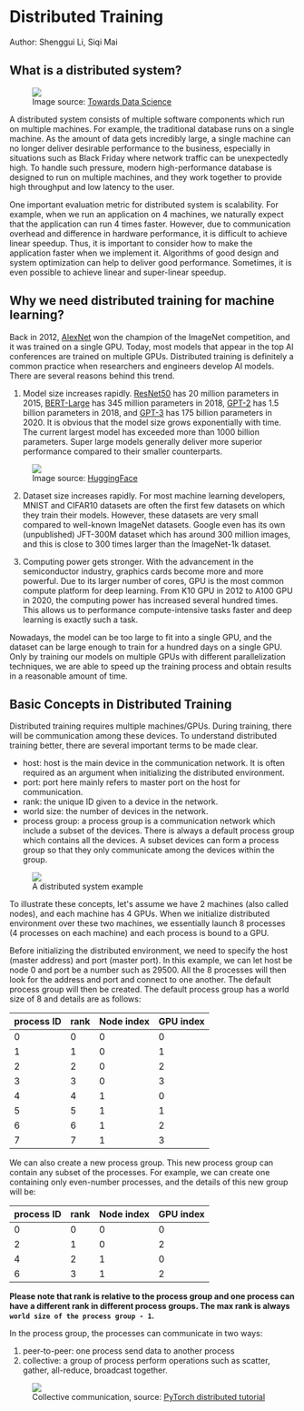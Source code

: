 # Distributed Training

Author: Shenggui Li, Siqi Mai

## What is a distributed system?

<figure style={{textAlign: "center"}}>
<img src="https://s2.loli.net/2022/01/28/sE5daHf2ohIy9wX.png"/>
<figcaption>Image source: <a href="https://towardsdatascience.com/distributed-training-in-the-cloud-cloud-machine-learning-engine-9e264ddde27f">Towards Data Science</a></figcaption>
</figure>

A distributed system consists of multiple software components which run on multiple machines. For example, the traditional 
database runs on a single machine. As the amount of data gets incredibly large, a single machine can no longer deliver desirable
performance to the business, especially in situations such as Black Friday where network traffic can be unexpectedly high.
To handle such pressure, modern high-performance database is designed to run on multiple machines, and they work together to provide 
high throughput and low latency to the user. 

One important evaluation metric for distributed system is scalability. For example, when we run an application on 4 machines,
we naturally expect that the application can run 4 times faster. However, due to communication overhead and difference in 
hardware performance, it is difficult to achieve linear speedup. Thus, it is important to consider how to make the application
faster when we implement it. Algorithms of good design and system optimization can help to deliver good performance. Sometimes, 
it is even possible to achieve linear and super-linear speedup.


## Why we need distributed training for machine learning?

Back in 2012, [AlexNet](https://arxiv.org/abs/1404.5997) won the champion of the ImageNet competition, and it was trained 
on a single GPU.
Today, most models that appear in the top AI conferences are trained on multiple GPUs. Distributed training is definitely 
a common practice when researchers and engineers develop AI models. There are several reasons behind this trend.

1. Model size increases rapidly. [ResNet50](https://arxiv.org/abs/1512.03385) has 20 million parameters in 2015, 
[BERT-Large](https://arxiv.org/abs/1810.04805) has 345 million parameters in 2018, 
[GPT-2](https://d4mucfpksywv.cloudfront.net/better-language-models/language_models_are_unsupervised_multitask_learners.pdf) 
has 1.5 billion parameters in 2018, and [GPT-3](https://arxiv.org/abs/2005.14165) has 175 billion parameters in 2020. 
It is obvious that the model size grows exponentially with time. The current largest model has exceeded more than 1000 
billion parameters. Super large models generally deliver more superior performance compared to their smaller counterparts.
<figure style={{textAlign: "center"}}>
<img src="https://s2.loli.net/2022/01/28/sCyreJ9PF1EdZYf.jpg"/>
<figcaption>Image source: <a href="https://huggingface.co/blog/large-language-models">HuggingFace</a></figcaption>
</figure>


2. Dataset size increases rapidly. For most machine learning developers, MNIST and CIFAR10 datasets are often the first few
datasets on which they train their models. However, these datasets are very small compared to well-known ImageNet datasets.
Google even has its own (unpublished) JFT-300M dataset which has around 300 million images, and this is close to 300 times 
larger than the ImageNet-1k dataset.


3. Computing power gets stronger. With the advancement in the semiconductor industry, graphics cards become more and more 
powerful. Due to its larger number of cores, GPU is the most common compute platform for deep learning. 
From K10 GPU in 2012 to A100 GPU in 2020, the computing power has increased several hundred times. This allows us to performance
compute-intensive tasks faster and deep learning is exactly such a task.

Nowadays, the model can be too large to fit into a single GPU, and the dataset can be large enough to train for a hundred 
days on a single GPU. Only by training our models on multiple GPUs with different parallelization techniques, we are able 
to speed up the training process and obtain results in a reasonable amount of time.


## Basic Concepts in Distributed Training

Distributed training requires multiple machines/GPUs. During training, there will be communication among these devices.
To understand distributed training better, there are several important terms to be made clear.

- host: host is the main device in the communication network. It is often required as an argument when initializing the 
distributed environment.
- port: port here mainly refers to master port on the host for communication. 
- rank: the unique ID given to a device in the network.
- world size: the number of devices in the network.
- process group: a process group is a communication network which include a subset of the devices. There is always a default
process group which contains all the devices. A subset devices can form a process group so that they only communicate among
the devices within the group.

<figure style={{textAlign: "center"}}>
<img src="https://s2.loli.net/2022/01/28/qnNBKh8AjzgM5sY.png"/>
<figcaption>A distributed system example</figcaption>
</figure>

To illustrate these concepts, let's assume we have 2 machines (also called nodes), and each machine has 4 GPUs. When we 
initialize distributed environment over these two machines, we essentially launch 8 processes (4 processes on each machine)
and each process is bound to a GPU.

Before initializing the distributed environment, we need to specify the host (master address) and port (master port). In 
this example, we can let host be node 0 and port be a number such as 29500. All the 8 processes will then look for the 
address and port and connect to one another. 
The default process group will then be created. The default process group has a world size of 8 and details are as follows:

| process ID | rank | Node index | GPU index | 
| ---------- | ---- | ---------- | --------- |
| 0          | 0    | 0          | 0         |
| 1          | 1    | 0          | 1         |
| 2          | 2    | 0          | 2         |
| 3          | 3    | 0          | 3         |
| 4          | 4    | 1          | 0         |
| 5          | 5    | 1          | 1         |
| 6          | 6    | 1          | 2         |
| 7          | 7    | 1          | 3         |


We can also create a new process group. This new process group can contain any subset of the processes.
For example, we can create one containing only even-number processes, and the details of this new group will be:

| process ID | rank | Node index | GPU index | 
| ---------- | ---- | ---------- | --------- |
| 0          | 0    | 0          | 0         |
| 2          | 1    | 0          | 2         |
| 4          | 2    | 1          | 0         |
| 6          | 3    | 1          | 2         |

**Please note that rank is relative to the process group and one process can have a different rank in different process
groups. The max rank is always `world size of the process group - 1`.**

In the process group, the processes can communicate in two ways:
1. peer-to-peer: one process send data to another process
2. collective: a group of process perform operations such as scatter, gather, all-reduce, broadcast together.

<figure style={{textAlign: "center"}}>
<img src="https://s2.loli.net/2022/01/28/zTmlxgc3oeAdn97.png"/>
<figcaption>Collective communication, source: <a href="https://pytorch.org/tutorials/intermediate/dist_tuto.html">PyTorch distributed tutorial</a></figcaption>
</figure>